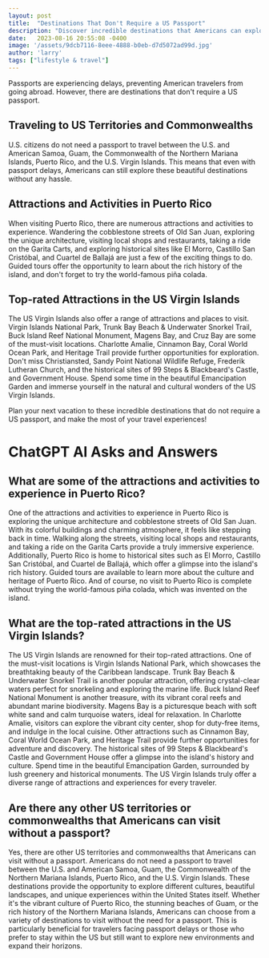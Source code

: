 ```yaml
---
layout: post
title:  "Destinations That Don't Require a US Passport"
description: "Discover incredible destinations that Americans can explore without a passport."
date:   2023-08-16 20:55:08 -0400
image: '/assets/9dcb7116-8eee-4888-b0eb-d7d5072ad99d.jpg'
author: 'larry'
tags: ["lifestyle & travel"]
---
```


Passports are experiencing delays, preventing American travelers from going abroad. However, there are destinations that don't require a US passport.

## Traveling to US Territories and Commonwealths

U.S. citizens do not need a passport to travel between the U.S. and American Samoa, Guam, the Commonwealth of the Northern Mariana Islands, Puerto Rico, and the U.S. Virgin Islands. This means that even with passport delays, Americans can still explore these beautiful destinations without any hassle.

## Attractions and Activities in Puerto Rico

When visiting Puerto Rico, there are numerous attractions and activities to experience. Wandering the cobblestone streets of Old San Juan, exploring the unique architecture, visiting local shops and restaurants, taking a ride on the Garita Carts, and exploring historical sites like El Morro, Castillo San Cristóbal, and Cuartel de Ballajá are just a few of the exciting things to do. Guided tours offer the opportunity to learn about the rich history of the island, and don't forget to try the world-famous piña colada.

## Top-rated Attractions in the US Virgin Islands

The US Virgin Islands also offer a range of attractions and places to visit. Virgin Islands National Park, Trunk Bay Beach & Underwater Snorkel Trail, Buck Island Reef National Monument, Magens Bay, and Cruz Bay are some of the must-visit locations. Charlotte Amalie, Cinnamon Bay, Coral World Ocean Park, and Heritage Trail provide further opportunities for exploration. Don't miss Christiansted, Sandy Point National Wildlife Refuge, Frederik Lutheran Church, and the historical sites of 99 Steps & Blackbeard's Castle, and Government House. Spend some time in the beautiful Emancipation Garden and immerse yourself in the natural and cultural wonders of the US Virgin Islands.

Plan your next vacation to these incredible destinations that do not require a US passport, and make the most of your travel experiences!


# ChatGPT AI Asks and Answers
## What are some of the attractions and activities to experience in Puerto Rico?
One of the attractions and activities to experience in Puerto Rico is exploring the unique architecture and cobblestone streets of Old San Juan. With its colorful buildings and charming atmosphere, it feels like stepping back in time. Walking along the streets, visiting local shops and restaurants, and taking a ride on the Garita Carts provide a truly immersive experience. Additionally, Puerto Rico is home to historical sites such as El Morro, Castillo San Cristóbal, and Cuartel de Ballajá, which offer a glimpse into the island's rich history. Guided tours are available to learn more about the culture and heritage of Puerto Rico. And of course, no visit to Puerto Rico is complete without trying the world-famous piña colada, which was invented on the island.

## What are the top-rated attractions in the US Virgin Islands?
The US Virgin Islands are renowned for their top-rated attractions. One of the must-visit locations is Virgin Islands National Park, which showcases the breathtaking beauty of the Caribbean landscape. Trunk Bay Beach & Underwater Snorkel Trail is another popular attraction, offering crystal-clear waters perfect for snorkeling and exploring the marine life. Buck Island Reef National Monument is another treasure, with its vibrant coral reefs and abundant marine biodiversity. Magens Bay is a picturesque beach with soft white sand and calm turquoise waters, ideal for relaxation. In Charlotte Amalie, visitors can explore the vibrant city center, shop for duty-free items, and indulge in the local cuisine. Other attractions such as Cinnamon Bay, Coral World Ocean Park, and Heritage Trail provide further opportunities for adventure and discovery. The historical sites of 99 Steps & Blackbeard's Castle and Government House offer a glimpse into the island's history and culture. Spend time in the beautiful Emancipation Garden, surrounded by lush greenery and historical monuments. The US Virgin Islands truly offer a diverse range of attractions and experiences for every traveler.

## Are there any other US territories or commonwealths that Americans can visit without a passport?
Yes, there are other US territories and commonwealths that Americans can visit without a passport. Americans do not need a passport to travel between the U.S. and American Samoa, Guam, the Commonwealth of the Northern Mariana Islands, Puerto Rico, and the U.S. Virgin Islands. These destinations provide the opportunity to explore different cultures, beautiful landscapes, and unique experiences within the United States itself. Whether it's the vibrant culture of Puerto Rico, the stunning beaches of Guam, or the rich history of the Northern Mariana Islands, Americans can choose from a variety of destinations to visit without the need for a passport. This is particularly beneficial for travelers facing passport delays or those who prefer to stay within the US but still want to explore new environments and expand their horizons.

